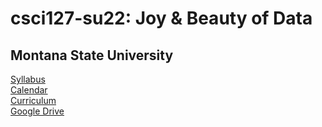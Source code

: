 # csci127-su22: Joy &amp; Beauty of Data
## Montana State University 

[Syllabus](https://docs.google.com/document/d/e/2PACX-1vQ9Vk4k6kaHlTCs8EamoV1fMjhFUhkXrq82cX2wSoAAKoqaIg0SlUxDBOc7AMS84BG2xEStcj_jFoKm/pub)   
[Calendar](https://docs.google.com/document/d/e/2PACX-1vREVjhQYM3Osik-UPGRx4WexHZLFn51T0EoB4jslqUCs4BRImtEV3hAx_RvSUY1JkvgPkWBufOdM24k/pub)   
[Curriculum](https://docs.google.com/spreadsheets/d/e/2PACX-1vS-7CVwyGlQSF5HUYZrPEHc3oXBUBtsYv9heUyNzqE4sgY_PEzxiU6dyuEVxjzsV6yWrcC4wQFtf1vR/pubhtml)    
[Google Drive](https://drive.google.com/drive/folders/1bPGHTHl8ZHuUGcb29vz4byM4e2POzZ1d?usp=sharing)   
